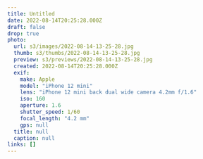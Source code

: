 ```yaml
---
title: Untitled
date: 2022-08-14T20:25:28.000Z
draft: false
drop: true
photo:
  url: s3/images/2022-08-14-13-25-28.jpg
  thumb: s3/thumbs/2022-08-14-13-25-28.jpg
  preview: s3/previews/2022-08-14-13-25-28.jpg
  created: 2022-08-14T20:25:28.000Z
  exif:
    make: Apple
    model: "iPhone 12 mini"
    lens: "iPhone 12 mini back dual wide camera 4.2mm f/1.6"
    iso: 160
    aperture: 1.6
    shutter_speed: 1/60
    focal_length: "4.2 mm"
    gps: null
  title: null
  caption: null
links: []
---
```

